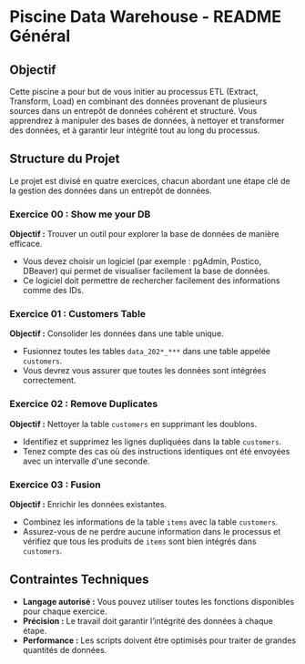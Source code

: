 # Piscine Data Warehouse - README Général

## Objectif
Cette piscine a pour but de vous initier au processus ETL (Extract, Transform, Load) en combinant des données provenant de plusieurs sources dans un entrepôt de données cohérent et structuré. Vous apprendrez à manipuler des bases de données, à nettoyer et transformer des données, et à garantir leur intégrité tout au long du processus.

## Structure du Projet
Le projet est divisé en quatre exercices, chacun abordant une étape clé de la gestion des données dans un entrepôt de données.

### Exercice 00 : **Show me your DB**
**Objectif :** Trouver un outil pour explorer la base de données de manière efficace.
- Vous devez choisir un logiciel (par exemple : pgAdmin, Postico, DBeaver) qui permet de visualiser facilement la base de données.
- Ce logiciel doit permettre de rechercher facilement des informations comme des IDs.

### Exercice 01 : **Customers Table**
**Objectif :** Consolider les données dans une table unique.
- Fusionnez toutes les tables `data_202*_***` dans une table appelée `customers`.
- Vous devrez vous assurer que toutes les données sont intégrées correctement.

### Exercice 02 : **Remove Duplicates**
**Objectif :** Nettoyer la table `customers` en supprimant les doublons.
- Identifiez et supprimez les lignes dupliquées dans la table `customers`.
- Tenez compte des cas où des instructions identiques ont été envoyées avec un intervalle d'une seconde.

### Exercice 03 : **Fusion**
**Objectif :** Enrichir les données existantes.
- Combinez les informations de la table `items` avec la table `customers`.
- Assurez-vous de ne perdre aucune information dans le processus et vérifiez que tous les produits de `items` sont bien intégrés dans `customers`.

## Contraintes Techniques
- **Langage autorisé :** Vous pouvez utiliser toutes les fonctions disponibles pour chaque exercice.
- **Précision :** Le travail doit garantir l’intégrité des données à chaque étape.
- **Performance :** Les scripts doivent être optimisés pour traiter de grandes quantités de données.


